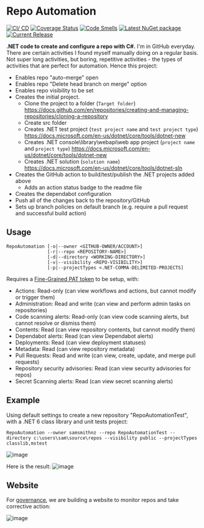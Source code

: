 # Repo Automation

[![CI/ CD](https://github.com/samsmithnz/RepoAutomation/actions/workflows/dotnet.yml/badge.svg)](https://github.com/samsmithnz/RepoAutomation/actions/workflows/dotnet.yml)
[![Coverage Status](https://coveralls.io/repos/github/samsmithnz/RepoAutomation/badge.svg?branch=main)](https://coveralls.io/github/samsmithnz/RepoAutomation?branch=main)
[![Code Smells](https://sonarcloud.io/api/project_badges/measure?project=samsmithnz_RepoAutomation&metric=code_smells)](https://sonarcloud.io/summary/new_code?id=samsmithnz_RepoAutomation)
[![Latest NuGet package](https://img.shields.io/nuget/v/RepoAutomation.Core)](https://www.nuget.org/packages/RepoAutomation.Core/)
[![Current Release](https://img.shields.io/github/release/samsmithnz/RepoAutomation/all.svg)](https://github.com/samsmithnz/RepoAutomation/releases)


**.NET code to create and configure a repo with C#.** I'm in GitHub everyday. There are certain activities I found myself manually doing on a regular basis. Not super long activities, but boring, repetitive activities - the types of activities that are perfect for automation. Hence this project:
- Enables repo "auto-merge" open
- Enables repo "Delete head branch on merge" option 
- Enables repo visibility to be set
- Creates the initial project.
    - Clone the project to a folder (`Target folder`) https://docs.github.com/en/repositories/creating-and-managing-repositories/cloning-a-repository
    - Create src folder
    - Creates .NET test project (`test project name` and `test project type`) https://docs.microsoft.com/en-us/dotnet/core/tools/dotnet-new
    - Creates .NET console\library\webapi\web app project (`project name` and `project type`) https://docs.microsoft.com/en-us/dotnet/core/tools/dotnet-new
    - Creates .NET solution (`solution name`) https://docs.microsoft.com/en-us/dotnet/core/tools/dotnet-sln
- Creates the GitHub action to build/test/publish the .NET projects added above
    - Adds an action status badge to the readme file
- Creates the dependabot configuration
- Push all of the changes back to the repository/GitHub
- Sets up branch policies on default branch (e.g. require a pull request and successful build action)

## Usage

```Shell
RepoAutomation [-o|--owner <GITHUB-OWNER/ACCOUNT>] 
               [-r|--repo <REPOSITORY-NAME>] 
               [-d|--directory <WORKING-DIRECTORY>] 
               [-v|--visibility <REPO-VISIBILITY>]
               [-p|--projectTypes <.NET-COMMA-DELIMITED-PROJECTS]
```
<!-- TODO: RepoAutomation [-l|--license <repo license>] [-p|--patToken <GitHub Pat Token>]  [-bp|--branchpolicy <default branch policy>] -->

Requires a [Fine-Grained PAT token](https://github.com/settings/tokens) to be setup, with: 
- Actions: Read-only (can view workflows and actions, but cannot modify or trigger them)
- Administration: Read and write (can view and perform admin tasks on repositories)
- Code scanning alerts: Read-only (can view code scanning alerts, but cannot resolve or dismiss them)
- Contents: Read (can view repository contents, but cannot modify them)
- Dependabot alerts: Read (can view Dependabot alerts)
- Deployments: Read (can view deployment statuses)
- Metadata: Read (can view repository metadata)
- Pull Requests: Read and write (can view, create, update, and merge pull requests)
- Repository security advisories: Read (can view security advisories for repos)
- Secret Scanning alerts: Read (can view secret scanning alerts)

## Example

Using default settings to create a new repository "RepoAutomationTest", with a .NET 6 class library and unit tests project:
```
RepoAutomation --owner samsmithnz --repo RepoAutomationTest --directory c:\users\sam\source\repos --visibility public --projectTypes classlib,mstest
```

![image](https://user-images.githubusercontent.com/8389039/147719122-13fad701-8305-4a85-bb93-de07f90e8c1c.png)

Here is the result:
![image](https://user-images.githubusercontent.com/8389039/147702917-076d9502-4979-40f3-9b90-44664e495afe.png)


## Website

For [governance](https://github.com/samsmithnz/repogovernance), we are building a website to monitor repos and take corrective action:

![image](https://user-images.githubusercontent.com/8389039/148411631-46d2e485-022e-4815-b798-d88f344fc157.png)
